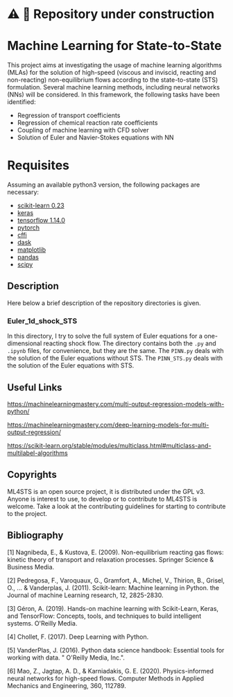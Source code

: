 # :warning: :construction: Repository under construction

# Machine Learning for State-to-State
This project aims at investigating the usage of machine learning algorithms (MLAs) for the solution of high-speed (viscous and inviscid, reacting and non-reacting) non-equilibrium flows according to the state-to-state (STS) formulation. Several machine learning methods, including neural networks (NNs) will be considered. In this framework, the following tasks have been identified:

* Regression of transport coefficients
* Regression of chemical reaction rate coefficients
* Coupling of machine learning with CFD solver
* Solution of Euler and Navier-Stokes equations with NN

# Requisites
Assuming an available python3 version, the following packages are necessary:
* [scikit-learn 0.23](https://scikit-learn.org/stable/)
* [keras](https://keras.io/)
* [tensorflow 1.14.0](https://www.tensorflow.org/)
* [pytorch](https://pytorch.org/)
* [cffi](https://cffi.readthedocs.io/en/latest/)
* [dask](https://dask.org/)
* [matplotlib](https://matplotlib.org/)
* [pandas](https://pandas.pydata.org/)
* [scipy](https://www.scipy.org/)

## Description
Here below a brief description of the repository directories is given.

### Euler_1d_shock_STS
In this directory, I try to solve the full system of Euler equations for a one-dimensional reacting shock flow.
The directory contains both the `.py` and `.ipynb` files, for convenience, but they are the same.
The `PINN.py` deals with the solution of the Euler equations without STS.
The `PINN_STS.py` deals with the solution of the Euler equations with STS.

## Useful Links
https://machinelearningmastery.com/multi-output-regression-models-with-python/

https://machinelearningmastery.com/deep-learning-models-for-multi-output-regression/

https://scikit-learn.org/stable/modules/multiclass.html#multiclass-and-multilabel-algorithms

## Copyrights
ML4STS is an open source project, it is distributed under the GPL v3. Anyone is interest to use, to develop or to contribute to ML4STS is welcome.
Take a look at the contributing guidelines for starting to contribute to the project.

## Bibliography
[1] Nagnibeda, E., & Kustova, E. (2009). Non-equilibrium reacting gas flows: kinetic theory of transport and relaxation processes. Springer Science & Business Media.

[2] Pedregosa, F., Varoquaux, G., Gramfort, A., Michel, V., Thirion, B., Grisel, O., ... & Vanderplas, J. (2011). Scikit-learn: Machine learning in Python. the Journal of machine Learning research, 12, 2825-2830.

[3] Géron, A. (2019). Hands-on machine learning with Scikit-Learn, Keras, and TensorFlow: Concepts, tools, and techniques to build intelligent systems. O'Reilly Media.

[4] Chollet, F. (2017). Deep Learning with Python.

[5] VanderPlas, J. (2016). Python data science handbook: Essential tools for working with data. " O'Reilly Media, Inc.".

[6] Mao, Z., Jagtap, A. D., & Karniadakis, G. E. (2020). Physics-informed neural networks for high-speed flows. Computer Methods in Applied Mechanics and Engineering, 360, 112789.
